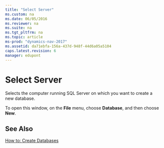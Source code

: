 ```yaml
---
title: "Select Server"
ms.custom: na
ms.date: 06/05/2016
ms.reviewer: na
ms.suite: na
ms.tgt_pltfrm: na
ms.topic: article
ms-prod: "dynamics-nav-2017"
ms.assetid: da71ebfa-156a-437d-948f-44d6a05a5104
caps.latest.revision: 6
manager: edupont
---
```

# Select Server
Selects the computer running SQL Server on which you want to create a new database.  

 To open this window, on the **File** menu, choose **Database**, and then choose **New**.  

## See Also  
 [How to: Create Databases](../How-to--Create-Databases.md)
